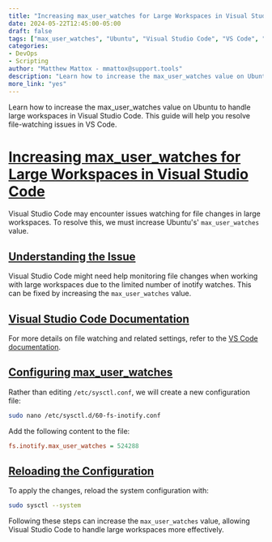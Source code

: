 ```yaml
---
title: "Increasing max_user_watches for Large Workspaces in Visual Studio Code"
date: 2024-05-22T12:45:00-05:00
draft: false
tags: ["max_user_watches", "Ubuntu", "Visual Studio Code", "VS Code", "File Watching"]
categories:
- DevOps
- Scripting
author: "Matthew Mattox - mmattox@support.tools"
description: "Learn how to increase the max_user_watches value on Ubuntu to handle large workspaces in Visual Studio Code."
more_link: "yes"
---
```


Learn how to increase the max_user_watches value on Ubuntu to handle large workspaces in Visual Studio Code. This guide will help you resolve file-watching issues in VS Code.

<!--more-->

# [Increasing max_user_watches for Large Workspaces in Visual Studio Code](#increasing-max-user-watches-for-large-workspaces-in-visual-studio-code)

Visual Studio Code may encounter issues watching for file changes in large workspaces. To resolve this, we must increase Ubuntu's' `max_user_watches` value.

## [Understanding the Issue](#understanding-the-issue)

Visual Studio Code might need help monitoring file changes when working with large workspaces due to the limited number of inotify watches. This can be fixed by increasing the `max_user_watches` value.

## [Visual Studio Code Documentation](#visual-studio-code-documentation)

For more details on file watching and related settings, refer to the [VS Code documentation](https://code.visualstudio.com/docs).

## [Configuring max_user_watches](#configuring-max_user_watches)

Rather than editing `/etc/sysctl.conf`, we will create a new configuration file:

```bash
sudo nano /etc/sysctl.d/60-fs-inotify.conf
```

Add the following content to the file:

```ini
fs.inotify.max_user_watches = 524288
```

## [Reloading the Configuration](#reloading-the-configuration)

To apply the changes, reload the system configuration with:

```bash
sudo sysctl --system
```

Following these steps can increase the `max_user_watches` value, allowing Visual Studio Code to handle large workspaces more effectively.
